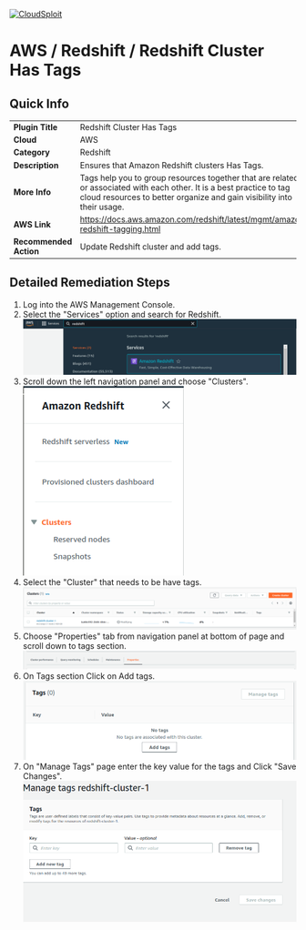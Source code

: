 [![CloudSploit](https://cloudsploit.com/img/logo-new-big-text-100.png "CloudSploit")](https://cloudsploit.com)

# AWS / Redshift / Redshift Cluster Has Tags

## Quick Info

| | |
|-|-|
| **Plugin Title** | Redshift Cluster Has Tags |
| **Cloud** | AWS |
| **Category** | Redshift |
| **Description** | Ensures that Amazon Redshift clusters Has Tags. |
| **More Info** | Tags help you to group resources together that are related to or associated with each other. It is a best practice to tag cloud resources to better organize and gain visibility into their usage. |
| **AWS Link** | https://docs.aws.amazon.com/redshift/latest/mgmt/amazon-redshift-tagging.html |
| **Recommended Action** | Update Redshift cluster and add tags. |

## Detailed Remediation Steps
1. Log into the AWS Management Console.
2. Select the "Services" option and search for Redshift. </br> <img src="/resources/aws/redshift/redshift-cluster-has-tags/step2.png"/>
3. Scroll down the left navigation panel and choose "Clusters". </br> <img src="/resources/aws/redshift/redshift-cluster-has-tags/step3.png"/>
4. Select the "Cluster" that needs to be have tags.</br> <img src="/resources/aws/redshift/redshift-cluster-has-tags/step4.png"/>
5. Choose "Properties" tab from navigation panel at bottom of page and scroll down to tags section.</br><img src="/resources/aws/redshift/redshift-cluster-has-tags/step5.png"/>
6. On Tags section Click on Add tags. </br><img src="/resources/aws/redshift/redshift-cluster-has-tags/step6.png"/>
7. On "Manage Tags" page enter the key value for the tags and Click "Save Changes". </br><img src="/resources/aws/redshift/redshift-cluster-has-tags/step7.png"/>
